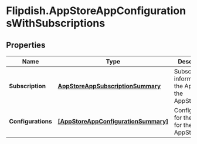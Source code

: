 # Flipdish.AppStoreAppConfigurationsWithSubscriptions

## Properties
Name | Type | Description | Notes
------------ | ------------- | ------------- | -------------
**Subscription** | [**AppStoreAppSubscriptionSummary**](AppStoreAppSubscriptionSummary.md) | Subscription information for the AppId for the AppStoreApp | [optional] 
**Configurations** | [**[AppStoreAppConfigurationSummary]**](AppStoreAppConfigurationSummary.md) | Configurations for the AppId for the AppStoreApp | [optional] 


